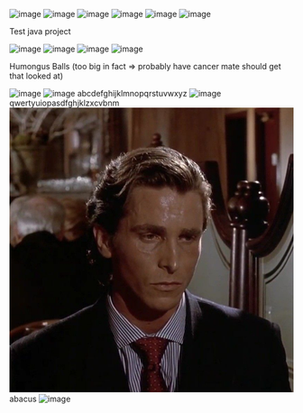 ![image](https://github.com/user-attachments/assets/f52d07b9-5d66-4134-8ed0-b79e1bc8dfa4)
![image](https://media.tenor.com/pNu04tHFwxsAAAAM/league-league-of-legends.gif)
![image](https://media2.giphy.com/media/koUtwnvA3TY7C/giphy.gif?cid=6c09b952kgpi6dw9mtobovgp0id04suvz6c4ydl0emvh5wg4&ep=v1_gifs_search&rid=giphy.gif&ct=g)
![image](https://media.tenor.com/XWbFTqpDVnoAAAAM/lol-league-of-legends.gif)
![image](https://i.pinimg.com/originals/6b/f3/6e/6bf36e44d5b5207cccc8335cdeaf5024.gif)
![image](https://www.icegif.com/wp-content/uploads/2022/01/icegif-962.gif)

Test java project

![image](https://media.tenor.com/duGh7BkKc3gAAAAM/bumble-bee-sus.gif)
![image](https://media.tenor.com/zVQrVriwCFkAAAAM/bald-guy-drinks-orange-juice.gif)
![image](https://media.tenor.com/IvBIKwbv6VIAAAAM/orange-juice-meme-orange-juice.gif)
![image](https://github.com/user-attachments/assets/a39f1ef9-121f-4d92-bef0-c322daf482ed)

Humongus Balls (too big in fact => probably have cancer mate should get that looked at)

![image](https://media.tenor.com/loOmoDU7kIcAAAAM/badlands-chug.gif)
![image](https://media.tenor.com/KrGPtslH9bUAAAAM/rock.gif)
abcdefghijklmnopqrstuvwxyz
![image](https://github.com/user-attachments/assets/c47c2a0e-4f86-48c3-b729-fda02f5c1e0c)
qwertyuiopasdfghjklzxcvbnm
![image](Pictures/patrick.jpg)
abacus
![image](https://media.tenor.com/SN9CUCLhmZ4AAAAM/7.gif)
